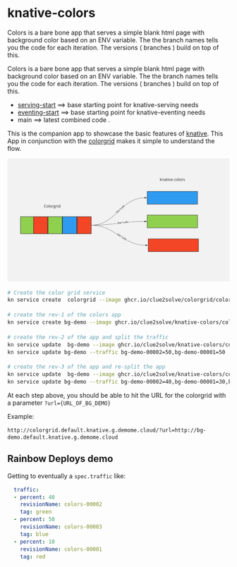 # knative-colors

Colors is a bare bone app that serves a simple blank html page with background color based on an ENV variable. The the branch names tells you the code for each iteration. The versions ( branches ) build on top of this. 

Colors is a bare bone app that serves a simple blank html page with background color based on an ENV variable. The the branch names tells you the code for each iteration. The versions ( branches ) build on top of this.
- [serving-start](https://github.com/clue2solve/knative-colors/tree/serving-start) ==> base starting point for knative-serving needs 
- [eventing-start](https://github.com/clue2solve/knative-colors/tree/eventing-start) ==> base starting point for knative-eventing needs 
- main ==> latest combined code .  


This is the companion app to showcase the basic features of [knative](http://knative.dev). This App in conjunction with the [colorgrid](https://github.com/clue2solve/colorgrid) makes it simple to understand the flow. 

<img src="images/colors.png">

```bash
# Create the color grid service 
kn service create  colorgrid --image ghcr.io/clue2solve/colorgrid/colorgrid:latest

# create the rev-1 of the colors app
kn service create bg-demo --image ghcr.io/clue2solve/knative-colors/colors:start  --env HELLO_BG_COLOR="RED"

# create the rev-2 of the app and split the traffic 
kn service update  bg-demo --image ghcr.io/clue2solve/knative-colors/colors:start  --env HELLO_BG_COLOR="blue"
kn service update bg-demo --traffic bg-demo-00002=50,bg-demo-00001=50

# create the rev-3 of the app and re-split the app 
kn service update  bg-demo --image ghcr.io/clue2solve/knative-colors/colors:start  --env HELLO_BG_COLOR="green"
kn service update bg-demo --traffic bg-demo-00002=40,bg-demo-00001=30,bg-demo-00003=30
```
At each step above,  you should be able to hit the URL for the colorgrid with a parameter `?url={URL_OF_BG_DEMO}`

Example: 
```
http://colorgrid.default.knative.g.demome.cloud/?url=http://bg-demo.default.knative.g.demome.cloud
```

## Rainbow Deploys demo

Getting to eventually a `spec.traffic` like:

```yaml
  traffic:
  - percent: 40
    revisionName: colors-00002
    tag: green
  - percent: 50
    revisionName: colors-00003
    tag: blue
  - percent: 10
    revisionName: colors-00001
    tag: red
```